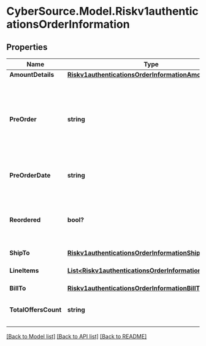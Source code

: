 # CyberSource.Model.Riskv1authenticationsOrderInformation
## Properties

Name | Type | Description | Notes
------------ | ------------- | ------------- | -------------
**AmountDetails** | [**Riskv1authenticationsOrderInformationAmountDetails**](Riskv1authenticationsOrderInformationAmountDetails.md) |  | [optional] 
**PreOrder** | **string** | Indicates whether cardholder is placing an order with a future availability or release date. This field can contain one of these values: - MERCHANDISE_AVAILABLE: Merchandise available - FUTURE_AVAILABILITY: Future availability  | [optional] 
**PreOrderDate** | **string** | Expected date that a pre-ordered purchase will be available. Format: YYYYMMDD  | [optional] 
**Reordered** | **bool?** | Indicates whether the cardholder is reordering previously purchased merchandise. This field can contain one of these values: - false: First time ordered - true: Reordered  | [optional] 
**ShipTo** | [**Riskv1authenticationsOrderInformationShipTo**](Riskv1authenticationsOrderInformationShipTo.md) |  | [optional] 
**LineItems** | [**List&lt;Riskv1authenticationsOrderInformationLineItems&gt;**](Riskv1authenticationsOrderInformationLineItems.md) | This array contains detailed information about individual products in the order. | [optional] 
**BillTo** | [**Riskv1authenticationsOrderInformationBillTo**](Riskv1authenticationsOrderInformationBillTo.md) |  | [optional] 
**TotalOffersCount** | **string** | Total number of articles/items in the order as a numeric decimal count. Possible values: 00 - 99  | [optional] 

[[Back to Model list]](../README.md#documentation-for-models) [[Back to API list]](../README.md#documentation-for-api-endpoints) [[Back to README]](../README.md)

